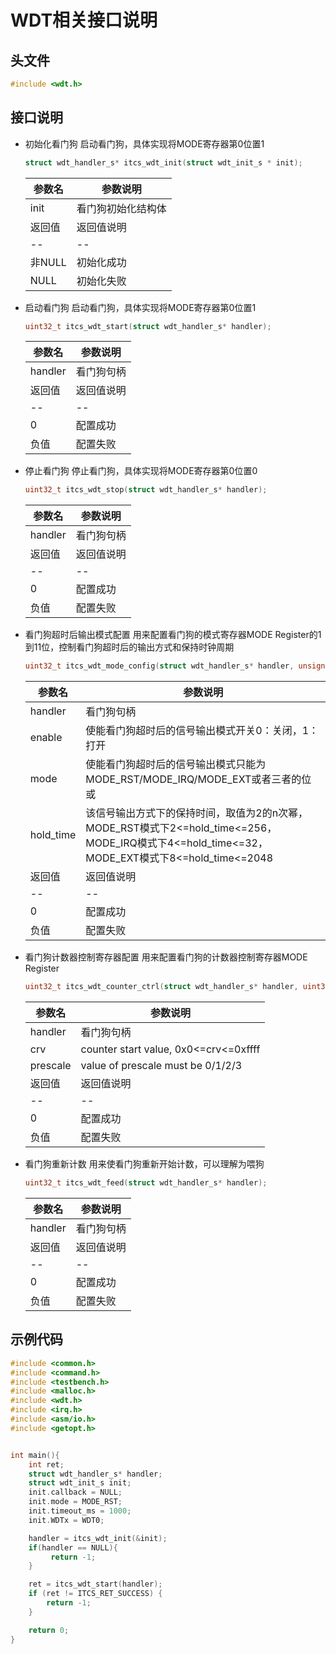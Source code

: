 # WDT相关接口说明

## 头文件

```c
#include <wdt.h>
```

## 接口说明

* 初始化看门狗
	启动看门狗，具体实现将MODE寄存器第0位置1
	```c 
	struct wdt_handler_s* itcs_wdt_init(struct wdt_init_s * init);
	```
    |参数名|参数说明|
	|--|--|
	|init| 看门狗初始化结构体|
	|返回值|返回值说明|
	|--|--|
	|非NULL|初始化成功|
	|NULL|初始化失败|



* 启动看门狗
	启动看门狗，具体实现将MODE寄存器第0位置1
	```c 
	uint32_t itcs_wdt_start(struct wdt_handler_s* handler);
	```
    |参数名|参数说明|
	|--|--|
	|handler| 看门狗句柄|
	|返回值|返回值说明|
	|--|--|
	|0|配置成功|
	|负值|配置失败|

* 停止看门狗
	停止看门狗，具体实现将MODE寄存器第0位置0
	```c 
	uint32_t itcs_wdt_stop(struct wdt_handler_s* handler);
	```
    |参数名|参数说明|
	|--|--|
	|handler| 看门狗句柄|
	|返回值|返回值说明|
	|--|--|
	|0|配置成功|
	|负值|配置失败|
	
* 看门狗超时后输出模式配置
	用来配置看门狗的模式寄存器MODE Register的1到11位，控制看门狗超时后的输出方式和保持时钟周期
	```c 
	uint32_t itcs_wdt_mode_config(struct wdt_handler_s* handler, unsigned char enable, WDT_MODE mode, uint32_t hold_time);
	```
	|参数名|参数说明|
	|--|--|
	|handler| 看门狗句柄|
	|enable|使能看门狗超时后的信号输出模式开关0：关闭，1：打开|
	|mode|使能看门狗超时后的信号输出模式只能为MODE_RST/MODE_IRQ/MODE_EXT或者三者的位或|
	|hold_time|该信号输出方式下的保持时间，取值为2的n次幂，MODE_RST模式下2<=hold_time<=256，MODE_IRQ模式下4<=hold_time<=32，MODE_EXT模式下8<=hold_time<=2048|
	|返回值|返回值说明|
	|--|--|
	|0|配置成功|
	|负值|配置失败|
	
	
* 看门狗计数器控制寄存器配置
	用来配置看门狗的计数器控制寄存器MODE Register
	```c 
	uint32_t itcs_wdt_counter_ctrl(struct wdt_handler_s* handler, uint32_t crv, unsigned char prescale);
	```
	|参数名|参数说明|
	|--|--|
	|handler| 看门狗句柄|
	|crv|counter start value, 0x0<=crv<=0xffff|
	|prescale|value of prescale must be 0/1/2/3|
	|返回值|返回值说明|
	|--|--|
	|0|配置成功|
	|负值|配置失败|
	
* 看门狗重新计数
	用来使看门狗重新开始计数，可以理解为喂狗
	```c 
	uint32_t itcs_wdt_feed(struct wdt_handler_s* handler);
	```
    |参数名|参数说明|
	|--|--|
	|handler| 看门狗句柄|
	|返回值|返回值说明|
	|--|--|
	|0|配置成功|
	|负值|配置失败|


## 示例代码
```c 
#include <common.h>
#include <command.h>
#include <testbench.h>
#include <malloc.h>
#include <wdt.h>
#include <irq.h>
#include <asm/io.h>
#include <getopt.h>


int main(){ 
    int ret;
    struct wdt_handler_s* handler;
    struct wdt_init_s init;
    init.callback = NULL;
    init.mode = MODE_RST;
    init.timeout_ms = 1000;
    init.WDTx = WDT0;

    handler = itcs_wdt_init(&init);
    if(handler == NULL){
         return -1;
    }

    ret = itcs_wdt_start(handler);
    if (ret != ITCS_RET_SUCCESS) {
        return -1;
    }

    return 0;
}
```


